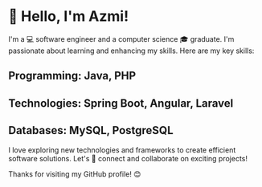 # 👋 Hello, I'm Azmi!
I'm a 💻 software engineer and a computer science 🎓 graduate. I'm passionate about learning and enhancing my skills. Here are my key skills:

## Programming: Java, PHP
## Technologies: Spring Boot, Angular, Laravel
## Databases: MySQL, PostgreSQL
I love exploring new technologies and frameworks to create efficient software solutions. Let's 👥 connect and collaborate on exciting projects!

Thanks for visiting my GitHub profile! 😊
